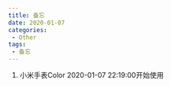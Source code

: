```yaml
---
title: 备忘
date: 2020-01-07
categories: 
 - Other
tags: 
 - 备忘
---
```


1. 小米手表Color 2020-01-07 22:19:00开始使用